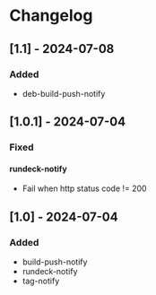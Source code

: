 # Changelog

## [1.1] - 2024-07-08
### Added
- deb-build-push-notify

## [1.0.1] - 2024-07-04
### Fixed
#### rundeck-notify
- Fail when http status code != 200

## [1.0] - 2024-07-04
### Added
- build-push-notify
- rundeck-notify
- tag-notify